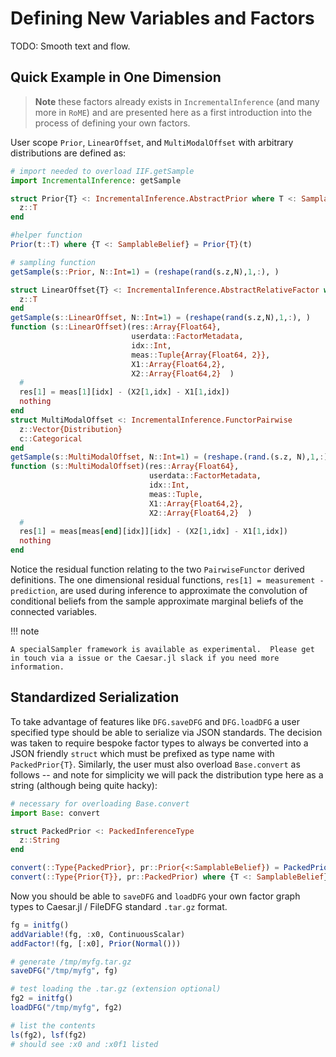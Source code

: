 # Defining New Variables and Factors

TODO: Smooth text and flow.

## Quick Example in One Dimension

> **Note** these factors already exists in `IncrementalInference` (and many more in `RoME`) and are presented here as a first introduction into the process of defining your own factors.

User scope `Prior`, `LinearOffset`, and `MultiModalOffset` with arbitrary distributions are defined as:
```julia
# import needed to overload IIF.getSample
import IncrementalInference: getSample

struct Prior{T} <: IncrementalInference.AbstractPrior where T <: SamplableBelief
  z::T
end

#helper function
Prior(t::T) where {T <: SamplableBelief} = Prior{T}(t)

# sampling function
getSample(s::Prior, N::Int=1) = (reshape(rand(s.z,N),1,:), )

struct LinearOffset{T} <: IncrementalInference.AbstractRelativeFactor where T <: SamplableBelief
  z::T
end
getSample(s::LinearOffset, N::Int=1) = (reshape(rand(s.z,N),1,:), )
function (s::LinearOffset)(res::Array{Float64},
                           userdata::FactorMetadata,
                           idx::Int,
                           meas::Tuple{Array{Float64, 2}},
                           X1::Array{Float64,2},
                           X2::Array{Float64,2}  )
  #
  res[1] = meas[1][idx] - (X2[1,idx] - X1[1,idx])
  nothing
end
struct MultiModalOffset <: IncrementalInference.FunctorPairwise
  z::Vector{Distribution}
  c::Categorical
end
getSample(s::MultiModalOffset, N::Int=1) = (reshape.(rand.(s.z, N),1,:)..., rand(s.c, N))
function (s::MultiModalOffset)(res::Array{Float64},
                               userdata::FactorMetadata,
                               idx::Int,
                               meas::Tuple,
                               X1::Array{Float64,2},
                               X2::Array{Float64,2}  )
  #
  res[1] = meas[meas[end][idx]][idx] - (X2[1,idx] - X1[1,idx])
  nothing
end
```
Notice the residual function relating to the two `PairwiseFunctor` derived definitions.
The one dimensional residual functions, `res[1] = measurement - prediction`, are used during inference to approximate the convolution of conditional beliefs from the sample approximate marginal beliefs of the connected variables.

!!! note

    A specialSampler framework is available as experimental.  Please get in touch via a issue or the Caesar.jl slack if you need more information.

## Standardized Serialization

To take advantage of features like `DFG.saveDFG` and `DFG.loadDFG` a user specified type should be able to serialize via JSON standards.  The decision was taken to require bespoke factor types to always be converted into a JSON friendly `struct` which must be prefixed as type name with `PackedPrior{T}`.   Similarly, the user must also overload `Base.convert` as follows -- and note for simplicity we will pack the distribution type here as a string (although being quite hacky):

```julia
# necessary for overloading Base.convert
import Base: convert

struct PackedPrior <: PackedInferenceType
  z::String
end

convert(::Type{PackedPrior}, pr::Prior{<:SamplableBelief}) = PackedPrior(string(pr.z))
convert(::Type{Prior{T}}, pr::PackedPrior) where {T <: SamplableBelief} = Prior{T}(IIF.extractdistribution(pr.z))
```

Now you should be able to `saveDFG` and `loadDFG` your own factor graph types to Caesar.jl / FileDFG standard `.tar.gz` format.

```julia
fg = initfg()
addVariable!(fg, :x0, ContinuousScalar)
addFactor!(fg, [:x0], Prior(Normal()))

# generate /tmp/myfg.tar.gz
saveDFG("/tmp/myfg", fg)

# test loading the .tar.gz (extension optional)
fg2 = initfg()
loadDFG("/tmp/myfg", fg2)

# list the contents
ls(fg2), lsf(fg2)
# should see :x0 and :x0f1 listed
```
